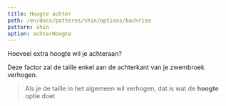 ```yaml
---
title: Hoogte achter
path: /en/docs/patterns/shin/options/backrise
pattern: shin
option: achterHoogte
---
```


Hoeveel extra hoogte wil je achteraan?

Deze factor zal de taille enkel aan de achterkant van je zwembroek verhogen.

> Als je de taille in het algemeen wil verhogen, dat is wat de **hoogte** optie doet